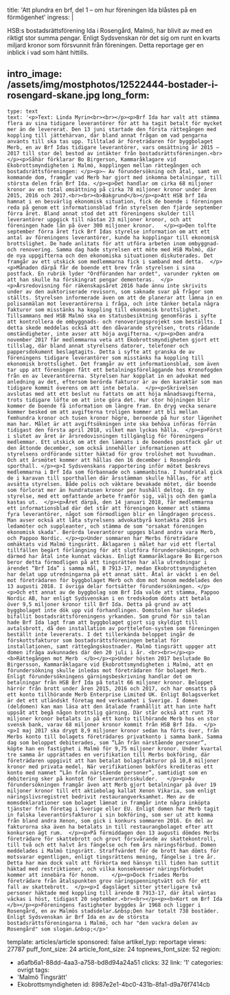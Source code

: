 title: 'Att plundra en brf, del 1 – om hur föreningen Ida blåstes på en förmögenhet'
ingress: |
  <p><span class="NormalTextRun SCXW187907732" "="">HSB:s b</span><span class="NormalTextRun SCXW187907732">ostadsrättsförening</span> <span class="NormalTextRun SCXW187907732">Ida</span> <span class="NormalTextRun SCXW187907732">i Rosengård, Malmö, </span><span class="NormalTextRun SCXW187907732" "="">har blivit av med en riktigt stor summa pengar. Enligt Sydsvenskan rör det sig om runt en kvarts miljard kronor som försvunnit från föreningen. Detta reportage ger en inblick i vad som hänt hittills.</span><strong></strong>
  </p>
  
intro_image: /assets/img/mostphotos/12522444-bostader-i-rosengard-skane.jpg
long_form:
  -
    type: text
    text: '<p>Text: Linda Myrin<br><br></p><p>Brf Ida har valt att stämma flera av sina tidigare leverantörer för att ha tagit betalt för mycket mer än de levererat. Den 13 juni startade den första rättegången med koppling till jättehärvan, där bland annat frågan om vad pengarna använts till ska tas upp. Tilltalad är företrädaren för byggbolaget Merb, en av Brf Idas tidigare leverantörer, vars omsättning år 2015 – 2017 till stor del bestod av intäkter från bostadsrättsföreningen.<br></p><p>Såhär förklarar Bo Birgerson, Kammaråklagare vid Ekobrottsmyndigheten i Malmö, kopplingen mellan rättegången och bostadsrättsföreningen: </p><p>– Av förundersökning och åtal, samt en kommande dom, framgår vad Merb har gjort med inkomna betalningar, till största delen från Brf Ida. </p><p>Det handlar om cirka 68 miljoner kronor av en total omsättning på cirka 78 miljoner kronor under åren 2015, 2016 och 2017.<br><br><b>Bakgrund</b></p><p>Att HSB brf Ida hamnat i en besvärlig ekonomisk situation, fick de boende i föreningen reda på genom ett informationsblad från styrelsen den fjärde september förra året. Bland annat stod det att föreningens skulder till leverantörer uppgick till nästan 23 miljoner kronor, och att föreningen hade lån på över 300 miljoner kronor.   </p><p>Den tolfte september förra året fick Brf Idas styrelse information om att ett antal av föreningens leverantörer, kunde ha kopplingar till ekonomisk brottslighet. De hade anlitats för att utföra arbeten inom ombyggnad- och renovering. Samma dag hade styrelsen ett möte med HSB Malmö, där de nya uppgifterna och den ekonomiska situationen diskuterades. Det framgår av ett utskick som medlemmarna fick i samband med detta.  </p><p>Månaden därpå får de boende ett brev från styrelsen i sina postfack. En rubrik lyder "Ordföranden har ordet", varunder rykten om att han skulle ha förskingrat pengar dementeras.  </p><p>Årsredovisning för räkenskapsåret 2016 hade ännu inte skrivits under av den auktoriserade revisorn, som saknade svar på frågor som ställts. Styrelsen informerade även om att de planerar att lämna in en polisanmälan mot leverantörerna i fråga, och inte tänker betala några fakturor som misstänks ha koppling till ekonomisk brottslighet. Tillsammans med HSB Malmö ska en statusbesiktning genomföras i syfte att kontrollera de ombyggnads- och renoveringsprojekt som beställts. I detta skede meddelas också att den dåvarande styrelsen, trots rådande omständigheter, inte avser att höja avgifterna. </p><p>Den andra november 2017 får medlemmarna veta att Ekobrottsmyndigheten gjort ett tillslag, där bland annat styrelsens datorer, telefoner och pappersdokument beslagtagits. Detta i syfte att granska de av föreningens tidigare leverantörer som misstänks ha koppling till ekonomisk brottslighet. Det framgår av ett informationsblad, som även tar upp att föreningen fått ett betalningsföreläggande hos Kronofogden från en av leverantörerna. Styrelsen har kopplat in en advokat med anledning av det, eftersom berörda fakturor är av den karaktär som man tidigare kommit överens om att inte betala.  </p><p>Skrivelsen avslutas med att ett beslut nu fattats om att höja månadsavgifterna, trots tidigare löfte om att inte göra det. Hur stor höjningen blir kommer de boende få information om längre fram. En dryg vecka senare kommer besked om att avgifterna troligen kommer att bli mellan femhundra kronor och tusen kronor högre, beroende på hur stor lägenhet man har. Målet är att avgiftsökningen inte ska behöva införas förrän tidigast den första april 2018, vilket man lyckas hålla.  </p><p>Först i slutet av året är årsredovisningen tillgänglig för föreningens medlemmar. Ett utskick om att den lämnats i de boendes postfack går ut den åttonde december, som också innehåller informationen att styrelsens ordförande sitter häktad för grov trolöshet mot huvudman. Och att årsmötet kommer att hållas den 16 december i Rosengårds sporthall. </p><p>I Sydsvenskans rapportering inför mötet beskrevs medlemmarna i Brf Ida som förbannade och sammanbitna. I hundratal gick de i karavan till sporthallen där årsstämman skulle hållas, för att avsätta styrelsen. Både polis och väktare bevakade mötet, där boende som förlorat mer än hundratusen kronor per hushåll deltog. En ny styrelse, med ett omfattande arbete framför sig, väljs och den gamla kastas ut.  </p><p>Året därpå, den 14 januari 2018, får medlemmarna ett informationsblad där det står att föreningen kommer att stämma fyra leverantörer, något som förmodligen blir en långdragen process. Man avser också att låta styrelsens advokatbyrå kontakta 2016 års ledamöter och suppleanter, och stämma de som "orsakat föreningen ekonomisk skada". Berörda leverantörer uppges bland andra vara Merb, och Pappoo Nordic. </p><p>Under sommaren har Merbs företrädare omhäktats vid Malmö tingsrätt. Åklagaren i målet har vid ett flertal tillfällen begärt förlängning för att slutföra förundersökningen, och därmed har åtal inte kunnat väckas. Enligt Kammaråklagare Bo Birgerson beror detta förmodligen på att tingsrätten har alla utredningar i ärendet “Brf Ida” i samma mål, B 7913-17, medan Ekobrottsmyndigheten har delat upp utredningarna på ett annat sätt. Åtal är väckt i en del mot företrädaren för byggbolaget Merb och dom mot honom meddelades den 13 augusti 2018. I övriga delar fortsätter förundersökningen. </p><p>Och ett annat av de byggbolag som Brf Ida valde att stämma, Pappoo Nordic AB, har enligt Sydsvenskan i en tredskodom dömts att betala över 9,5 miljoner kronor till Brf Ida. Detta på grund av att byggbolaget inte dök upp vid förhandlingen. Domstolen har således bifallit bostadsrättsföreningens yrkanden. Som grund för sin talan hade Brf Ida lagt fram att byggbolaget gjort sig skyldigt till avtalsbrott, då den installation av porttelefon-system som föreningen beställt inte levererats. I det tillerkända beloppet ingår de förskottsfakturor som bostadsrättsföreningen betalat för installationen, samt rättegångskostnader. Malmö tingsrätt uppger att domen ifråga avkunnades där den 20 juli i år. <br><br></p><p><b>Rättegången mot Merb  </b></p><p>Under hösten 2017 beslutade Bo Birgersson, Kammaråklagare vid Ekobrottsmyndigheten i Malmö, att en förundersökning skulle inledas mot företrädaren för bolaget Merb. Enligt förundersökningens gärningsbeskrivning handlar det om betalningar från HSB Brf Ida på totalt 66 miljoner kronor. Beloppet härrör från brott under åren 2015, 2016 och 2017, och har omsatts på ett konto tillhörande Merb Enterprise Limited UK. Enligt Bolagsverket är det ett utländskt företag med verksamhet i Sverige. I domen (deldomen) kan man läsa att den åtalade framhållit att han inte haft uppsåt att begå någon brottslig gärning. Där står också att runt 78 miljoner kronor betalats in på ett konto tillhörande Merb hos en stor svensk bank, varav 68 miljoner kronor kommit från HSB Brf Ida.  </p><p>I maj 2017 ska drygt 8,9 miljoner kronor sedan ha förts över, från Merbs konto till bolagets företrädares privatkonto i samma bank. Samma dag som beloppet debiterades, som “Lån från närstående personer”, köpte han en fastighet i Malmö för 9,75 miljoner kronor. Under kvartal tre samma år upprättades en verifikation till Merbs bokföring, där företrädaren uppgivit att han betalat bolagsfakturor på 10,8 miljoner kronor med privata medel. När verifikationen bokförs krediteras ett konto med namnet “Lån från närstående personer”, samtidigt som en debitering sker på kontot för leverantörsskulder.   </p><p>Av förundersökningen framgår även att Merb gjort betalningar på över 19 miljoner kronor till ett aktiebolag kallat Xenon Vikaria, som enligt näringslivsregistret bedrivit restaurangverksamhet. Men av de momsdeklarationer som bolaget lämnat in framgår inte några inköpta tjänster från företag i Sverige eller EU. Enligt domen har Merb tagit in falska leverantörsfakturor i sin bokföring, som ser ut att komma från bland andra Xenon, som gick i konkurs sommaren 2016. En del av fakturorna ska även ha betalats in till restaurangbolaget efter att konkursen ägt rum.  </p><p>På förmiddagen den 13 augusti dömdes Merbs företrädare för skattebrott och grovt försvårande av skattekontroll, till två och ett halvt års fängelse och fem års näringsförbud. Domen meddelades i Malmö tingsrätt. Straffvärdet för de brott han dömts för motsvarar egentligen, enligt tingsrättens mening, fängelse i tre år. Detta har man dock valt att förkorta med hänsyn till tiden han suttit häktad med restriktioner, och vilka konsekvenser näringsförbudet kommer att innebära för honom.    </p><p>Dock friades Merbs företrädare från åtalspunkten grov näringspenningtvätt och för ett fall av skattebrott.  </p><p>I dagsläget sitter ytterligare två personer häktade med koppling till ärende B 7913-17, där åtal väntas väckas i höst, tidigast 20 september.<br><br></p><p><b>Kort om Brf Ida  </b></p><p>Föreningens fastigheter byggdes år 1968 och ligger i Rosengård, en av Malmös stadsdelar.&nbsp;Den har totalt 738 bostäder. Enligt Sydsvenskan är Brf Ida en av de största bostadsrättsföreningarna i Malmö, och har "den vackra delen av Rosengård" som slogan.&nbsp;</p>'
template: articles/article
sponsored: false
artikel_typ: reportage
views: 27787
puff_font_size: 24
article_font_size: 24
topnews_font_size: 52
region:
  - a6afb6a1-88dd-4aa3-a758-bd8d94a24a51
clicks: 32
link: '1'
categories: ovrigt
tags:
  - 'Malmö Tingsrätt'
  - Ekobrottsmyndigheten
id: 8987e2e1-4bc0-431b-8fa1-d9a76f7414cb
